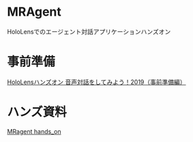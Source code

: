 # MRAgent
HoloLensでのエージェント対話アプリケーションハンズオン

# 事前準備
[HoloLensハンズオン 音声対話をしてみよう！2019（事前準備編）](https://qiita.com/decchi/items/16558d56f63b822d147a)

# ハンズ資料
[MRagent hands_on](https://www.slideshare.net/MasahiroIde/mragent-handson)
